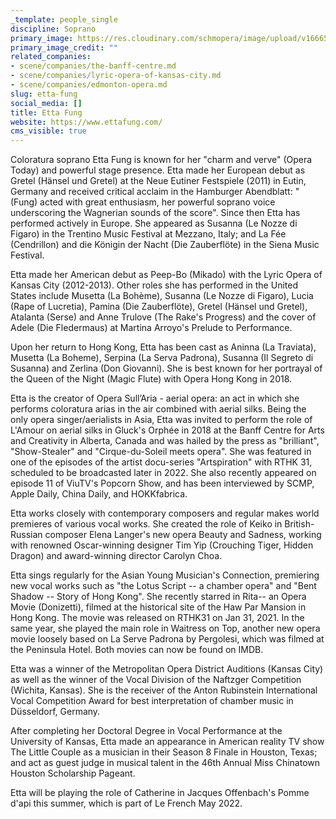 ```yaml
---
_template: people_single
discipline: Soprano
primary_image: https://res.cloudinary.com/schmopera/image/upload/v1666561784/media/2022/10/EttaFung_h2mpm1.jpg
primary_image_credit: ""
related_companies:
- scene/companies/the-banff-centre.md
- scene/companies/lyric-opera-of-kansas-city.md
- scene/companies/edmonton-opera.md
slug: etta-fung
social_media: []
title: Etta Fung
website: https://www.ettafung.com/
cms_visible: true
---
```

Coloratura soprano Etta Fung is known for her "charm and verve" (Opera Today) and powerful stage presence. Etta made her European debut as Gretel (Hänsel und Gretel) at the Neue Eutiner Festspiele (2011) in Eutin, Germany and received critical acclaim in the Hamburger Abendblatt: "(Fung) acted with great enthusiasm, her powerful soprano voice underscoring the Wagnerian sounds of the score". Since then Etta has performed actively in Europe. She appeared as Susanna (Le Nozze di Figaro) in the Trentino Music Festival at Mezzano, Italy; and La Fée (Cendrillon) and die Königin der Nacht (Die Zauberflöte) in the Siena Music Festival.

Etta made her American debut as Peep-Bo (Mikado) with the Lyric Opera of Kansas City (2012-2013). Other roles she has performed in the United States include Musetta (La Bohème), Susanna (Le Nozze di Figaro), Lucia (Rape of Lucretia), Pamina (Die Zauberflöte), Gretel (Hänsel und Gretel), Atalanta (Serse) and Anne Trulove (The Rake's Progress) and the cover of Adele (Die Fledermaus) at Martina Arroyo's Prelude to Performance.

Upon her return to Hong Kong, Etta has been cast as Aninna (La Traviata), Musetta (La Boheme), Serpina (La Serva Padrona), Susanna (Il Segreto di Susanna) and Zerlina (Don Giovanni). She is best known for her portrayal of the Queen of the Night (Magic Flute) with Opera Hong Kong in 2018.

Etta is the creator of Opera Sull’Aria - aerial opera: an act in which she performs coloratura arias in the air combined with aerial silks. Being the only opera singer/aerialists in Asia, Etta was invited to perform the role of L'Amour on aerial silks in Gluck's Orphée in 2018 at the Banff Centre for Arts and Creativity in Alberta, Canada and was hailed by the press as "brilliant", "Show-Stealer" and "Cirque-du-Soleil meets opera". She was featured in one of the episodes of the artist docu-series "Artspiration" with RTHK 31, scheduled to be broadcasted later in 2022. She also recently appeared on episode 11 of ViuTV's Popcorn Show, and has been interviewed by SCMP, Apple Daily, China Daily, and HOKKfabrica.

Etta works closely with contemporary composers and regular makes world premieres of various vocal works. She created the role of Keiko in British-Russian composer Elena Langer's new opera Beauty and Sadness, working with renowned Oscar-winning designer Tim Yip (Crouching Tiger, Hidden Dragon) and award-winning director Carolyn Choa.

Etta sings regularly for the Asian Young Musician's Connection, premiering new vocal works such as "the Lotus Script -- a chamber opera" and "Bent Shadow -- Story of Hong Kong". She recently starred in Rita-- an Opera Movie (Donizetti), filmed at the historical site of the Haw Par Mansion in Hong Kong. The movie was released on RTHK31 on Jan 31, 2021. In the same year, she played the main role in Waitress on Top, another new opera movie loosely based on La Serve Padrona by Pergolesi, which was filmed at the Peninsula Hotel. Both movies can now be found on IMDB.

Etta was a winner of the Metropolitan Opera District Auditions (Kansas City) as well as the winner of the Vocal Division of the Naftzger Competition (Wichita, Kansas). She is the receiver of the Anton Rubinstein International Vocal Competition Award for best interpretation of chamber music in Düsseldorf, Germany.

After completing her Doctoral Degree in Vocal Performance at the University of Kansas, Etta made an appearance in American reality TV show The Little Couple as a musician in their Season 8 Finale in Houston, Texas; and act as guest judge in musical talent in the 46th Annual Miss Chinatown Houston Scholarship Pageant.

Etta will be playing the role of Catherine in Jacques Offenbach's Pomme d'api this summer, which is part of Le French May 2022.